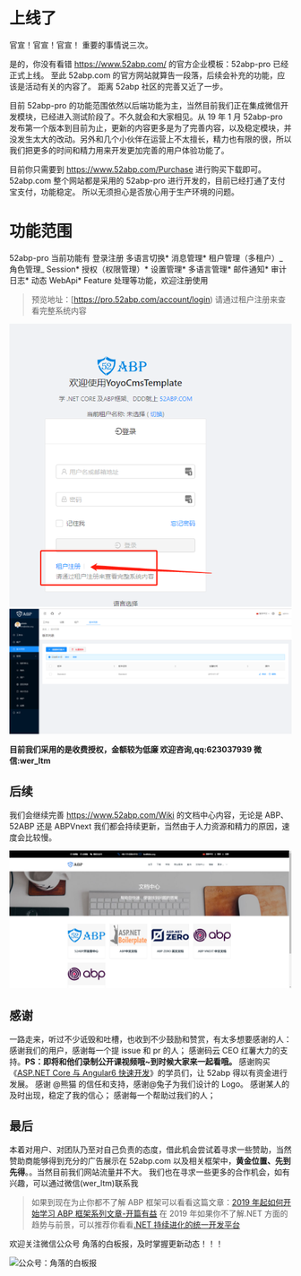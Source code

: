 # 上线了

官宣！官宣！官宣！
重要的事情说三次。

是的，你没有看错 https://www.52abp.com/ 的官方企业模板：52abp-pro 已经正式上线。
至此 52abp.com 的官方网站就算告一段落，后续会补充的功能，应该是活动有关的内容了。
距离 52abp 社区的完善又近了一步。

目前 52abp-pro 的功能范围依然以后端功能为主，当然目前我们正在集成微信开发模块，已经进入测试阶段了。不久就会和大家相见。从 19 年 1 月 52abp-pro 发布第一个版本到目前为止，更新的内容更多是为了完善内容，以及稳定模块，并没发生太大的改动。另外和几个小伙伴在运营上不太擅长，精力也有限的很，所以我们把更多的时间和精力用来开发更加完善的用户体验功能了。

目前你只需要到 https://www.52abp.com/Purchase 进行购买下载即可。
52abp.com 整个网站都是采用的 52abp-pro 进行开发的，目前已经打通了支付宝支付，功能稳定。
所以无须担心是否放心用于生产环境的问题。

# 功能范围

52abp-pro 当前功能有 登录注册 多语言切换* 消息管理* 租户管理（多租户）_ 角色管理_ Session* 授权（权限管理）* 设置管理* 多语言管理* 邮件通知* 审计日志* 动态 WebApi\* Feature 处理等功能，欢迎注册使用

> 预览地址：[https://pro.52abp.com/account/login)
> 请通过租户注册来查看完整系统内容

 

![52Abp Pro Online 1](images/52abp-pro-online-1.png)
![52Abp Pro Online 2](images/52abp-pro-online-2.png)



**目前我们采用的是收费授权，金额较为低廉 欢迎咨询,qq:623037939 微信:wer_ltm**

## 后续

我们会继续完善 https://www.52abp.com/Wiki 的文档中心内容，无论是 ABP、52ABP 还是 ABPVnext 我们都会持续更新，当然由于人力资源和精力的原因，速度会比较慢。

![52Abp Pro Online 3](images/52abp-pro-online-3.png)
 
## 感谢

一路走来，听过不少诋毁和吐槽，也收到不少鼓励和赞赏，有太多想要感谢的人：
感谢我们的用户，感谢每一个提 issue 和 pr 的人；
感谢码云 CEO 红薯大力的支持。**PS：即将和他们录制公开课视频哦~到时候大家来一起看哦。**
感谢购买《[ASP.NET Core 与 Angular6 快速开发](https://dwz.cn/kQydQrTe)》的学员们，让 52abp 得以有资金进行发展。
感谢 @熊猫 的信任和支持，感谢@兔子为我们设计的 Logo。
感谢某人的及时出现，稳定了我的信心；
感谢每一个帮助过我们的人；

## 最后

本着对用户、对团队乃至对自己负责的态度，借此机会尝试着寻求一些赞助，当然赞助商能够得到充分的广告展示在 52abp.com 以及相关框架中，**黄金位置、先到先得**。。当然目前我们网站流量并不大。
我们也在寻求一些更多的合作机会，如有兴趣，可以通过微信(wer_ltm)联系我

> 如果到现在为止你都不了解 ABP 框架可以看看这篇文章：[2019 年起如何开始学习 ABP 框架系列文章-开篇有益](https://www.52abp.com/Wiki/52abp/latest/docs/Introduction)
> 在 2019 年如果你不了解.NET 方面的趋势与前景，可以推荐你看看[.NET 持续进化的统一开发平台
> ](https://www.52abp.com/BlogDetails/10009)

欢迎关注微信公众号 角落的白板报，及时掌握更新动态！！！



![公众号：角落的白板报](https://git.imweb.io/werltm/picturebed/raw/master/yoyomooc/aspnet/jiaoluowechat.png)

